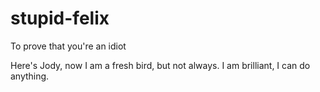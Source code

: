 # stupid-felix
To prove that you're an idiot

Here's Jody, now I am a fresh bird, but not always. I am brilliant, I can do anything.
